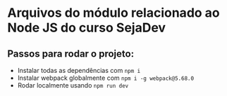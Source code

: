 # Arquivos do módulo relacionado ao Node JS do curso SejaDev

## Passos para rodar o projeto:

- Instalar todas as dependências com `npm i`
- Instalar webpack globalmente com `npm i -g webpack@5.68.0`
- Rodar localmente usando `npm run dev`